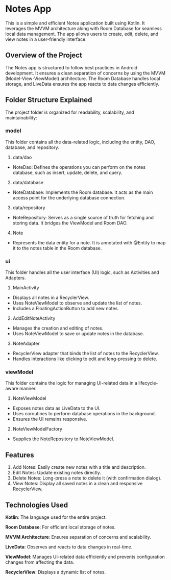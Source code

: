 # Notes App

This is a simple and efficient Notes application built using Kotlin. It leverages the MVVM architecture along with Room Database for seamless local data management. The app allows users to create, edit, delete, and view notes in a user-friendly interface.

## Overview of the Project
The Notes app is structured to follow best practices in Android development. It ensures a clean separation of concerns by using the MVVM (Model-View-ViewModel) architecture. The Room Database handles local storage, and LiveData ensures the app reacts to data changes efficiently.

## Folder Structure Explained
The project folder is organized for readability, scalability, and maintainability:

### model
This folder contains all the data-related logic, including the entity, DAO, database, and repository.

1. data/dao

- NoteDao: Defines the operations you can perform on the notes database, such as insert, update, delete, and query.

2. data/database

- NoteDatabase: Implements the Room database. It acts as the main access point for the underlying database connection.

3. data/repository

- NoteRepository: Serves as a single source of truth for fetching and storing data. It bridges the ViewModel and Room DAO.

4. Note
- Represents the data entity for a note. It is annotated with @Entity to map it to the notes table in the Room database.





### ui
This folder handles all the user interface (UI) logic, such as Activities and Adapters.

1. MainActivity

- Displays all notes in a RecyclerView.
- Uses NoteViewModel to observe and update the list of notes.
- Includes a FloatingActionButton to add new notes.

2. AddEditNoteActivity

- Manages the creation and editing of notes.
- Uses NoteViewModel to save or update notes in the database.

3. NoteAdapter

- RecyclerView adapter that binds the list of notes to the RecyclerView.
- Handles interactions like clicking to edit and long-pressing to delete.

### viewModel
This folder contains the logic for managing UI-related data in a lifecycle-aware manner.

1. NoteViewModel
- Exposes notes data as LiveData to the UI.
- Uses coroutines to perform database operations in the background.
- Ensures the UI remains responsive.

2. NoteViewModelFactory

- Supplies the NoteRepository to NoteViewModel.

## Features

1. Add Notes: Easily create new notes with a title and description.
2. Edit Notes: Update existing notes directly.
3. Delete Notes: Long-press a note to delete it (with confirmation dialog).
4. View Notes: Display all saved notes in a clean and responsive RecyclerView.


## Technologies Used
**Kotlin**: The language used for the entire project.

**Room Database**: For efficient local storage of notes.

**MVVM Architecture**: Ensures separation of concerns and scalability.

**LiveData**: Observes and reacts to data changes in real-time.

**ViewModel**: Manages UI-related data efficiently and prevents configuration changes from affecting the data.

**RecyclerView**: Displays a dynamic list of notes.

